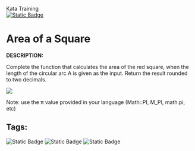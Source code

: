 Kata Training <br>
[![Static Badge](https://img.shields.io/badge/8kyu%20-%20black?style=flat&logo=codewars&labelColor=B1361E&color=black)](Javascript/8kyu)

# Area of a Square

**DESCRIPTION:**

Complete the function that calculates the area of the red square, when the length of the circular arc A is given as the input. Return the result rounded to two decimals.

![](http://i.imgur.com/nJrae8n.png)

Note: use the π value provided in your language (Math::PI, M_PI, math.pi, etc)

## Tags:

![Static Badge](https://img.shields.io/badge/fundamentals%20-%20purple?style=plastic) ![Static Badge](https://img.shields.io/badge/mathematics%20-%20royalblue?style=plastic) ![Static Badge](https://img.shields.io/badge/geometry%20-%20orange?style=plastic) 